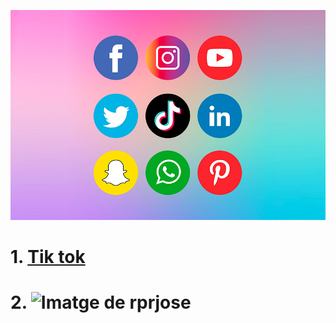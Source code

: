 ![text alternatiu](Imatges/Xarxes.jpeg)


# 1. [Tik tok](https://www.tiktok.com/@rprjose)
# 2. ![Imatge de rprjose](Links/YT)
